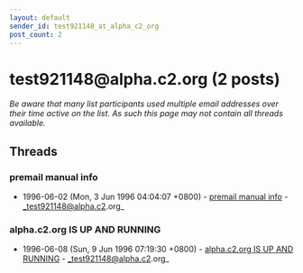 ```yaml
---
layout: default
sender_id: test921148_at_alpha_c2_org
post_count: 2
---
```


# test921148<span>@</span>alpha.c2.org (2 posts)

_Be aware that many list participants used multiple email addresses over their time active on the list. As such this page may not contain all threads available._

## Threads

### premail manual info
+ 1996-06-02 (Mon, 3 Jun 1996 04:04:07 +0800) - [premail manual info](/archive/1996/06/a2c82ff22e3b9eab236c8af8d951250c8e62933e927e11046f296442e96c17a4) - _test921148@alpha.c2.org_

### alpha.c2.org IS UP AND RUNNING
+ 1996-06-08 (Sun, 9 Jun 1996 07:19:30 +0800) - [alpha.c2.org IS UP AND RUNNING](/archive/1996/06/6a5fb2ff564ee6f9e7c7125e45721d7aaddbc0c30df9fabc186e53e11cfb7dc0) - _test921148@alpha.c2.org_

